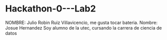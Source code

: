 # Hackathon-0---Lab2
NOMBRE: Julio Robin Ruiz Villavicencio, me gusta tocar bateria.
Nombre: Josue Hernandez
Soy alumno de la utec, cursando la carrera de ciencia de datos